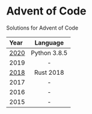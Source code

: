 # Advent of Code #

Solutions for Advent of Code

| Year            | Language     |
| :-------------  | :----------: |
| [2020](./2020)  | Python 3.8.5 |
| 2019            | -            |
| [2018](/2018)   | Rust 2018    |
| 2017            | -            |
| 2016            | -            |
| 2015            | -            |
